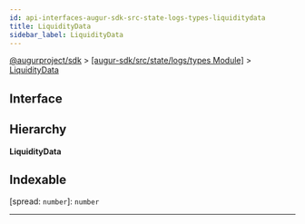 ```yaml
---
id: api-interfaces-augur-sdk-src-state-logs-types-liquiditydata
title: LiquidityData
sidebar_label: LiquidityData
---
```


[@augurproject/sdk](api-readme.md) > [[augur-sdk/src/state/logs/types Module]](api-modules-augur-sdk-src-state-logs-types-module.md) > [LiquidityData](api-interfaces-augur-sdk-src-state-logs-types-liquiditydata.md)

## Interface

## Hierarchy

**LiquidityData**

## Indexable

\[spread: `number`\]:&nbsp;`number`

---

